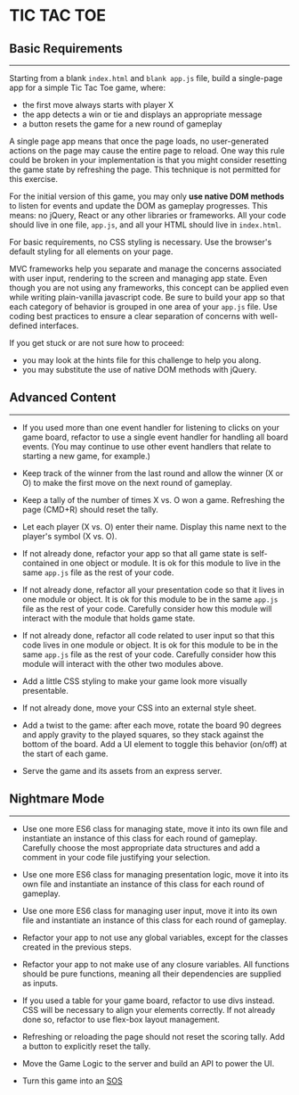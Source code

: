 # TIC TAC TOE

## Basic Requirements
***

Starting from a blank `index.html` and `blank app.js` file, build a single-page app for a simple Tic Tac Toe game, where:

* the first move always starts with player X
* the app detects a win or tie and displays an appropriate message
* a button resets the game for a new round of gameplay

A single page app means that once the page loads, no user-generated actions on the page may cause the entire page to reload. One way this rule could be broken in your implementation is that you might consider resetting the game state by refreshing the page. This technique is not permitted for this exercise.

For the initial version of this game, you may only **use native DOM methods** to listen for events and update the DOM as gameplay progresses. This means: no jQuery, React or any other libraries or frameworks. All your code should live in one file, `app.js`, and all your HTML should live in `index.html`.

For basic requirements, no CSS styling is necessary. Use the browser's default styling for all elements on your page.

MVC frameworks help you separate and manage the concerns associated with user input, rendering to the screen and managing app state. Even though you are not using any frameworks, this concept can be applied even while writing plain-vanilla javascript code. Be sure to build your app so that each category of behavior is grouped in one area of your `app.js` file. Use coding best practices to ensure a clear separation of concerns with well-defined interfaces.

If you get stuck or are not sure how to proceed:

* you may look at the hints file for this challenge to help you along.
* you may substitute the use of native DOM methods with jQuery.

## Advanced Content
***

* If you used more than one event handler for listening to clicks on your game board, refactor to use a single event handler for handling all board events. (You may continue to use other event handlers that relate to starting a new game, for example.)

* Keep track of the winner from the last round and allow the winner (X or O) to make the first move on the next round of gameplay.

* Keep a tally of the number of times X vs. O won a game. Refreshing the page (CMD+R) should reset the tally.

* Let each player (X vs. O) enter their name. Display this name next to the player's symbol (X vs. O).

* If not already done, refactor your app so that all game state is self-contained in one object or module. It is ok for this module to live in the same `app.js` file as the rest of your code.

* If not already done, refactor all your presentation code so that it lives in one module or object. It is ok for this module to be in the same `app.js` file as the rest of your code. Carefully consider how this module will interact with the module that holds game state.

* If not already done, refactor all code related to user input so that this code lives in one module or object. It is ok for this module to be in the same `app.js` file as the rest of your code. Carefully consider how this module will interact with the other two modules above.

* Add a little CSS styling to make your game look more visually presentable.

* If not already done, move your CSS into an external style sheet.

* Add a twist to the game: after each move, rotate the board 90 degrees and apply gravity to the played squares, so they stack against the bottom of the board. Add a UI element to toggle this behavior (on/off) at the start of each game.

* Serve the game and its assets from an express server.

## Nightmare Mode
***

* Use one more ES6 class for managing state, move it into its own file and instantiate an instance of this class for each round of gameplay. Carefully choose the most appropriate data structures and add a comment in your code file justifying your selection.

* Use one more ES6 class for managing presentation logic, move it into its own file and instantiate an instance of this class for each round of gameplay.

* Use one more ES6 class for managing user input, move it into its own file and instantiate an instance of this class for each round of gameplay.

* Refactor your app to not use any global variables, except for the classes created in the previous steps.

* Refactor your app to not make use of any closure variables. All functions should be pure functions, meaning all their dependencies are supplied as inputs.

* If you used a table for your game board, refactor to use divs instead. CSS will be necessary to align your elements correctly. If not already done so, refactor to use flex-box layout management.

* Refreshing or reloading the page should not reset the scoring tally. Add a button to explicitly reset the tally.

* Move the Game Logic to the server and build an API to power the UI.

* Turn this game into an [SOS](https://en.wikipedia.org/wiki/SOS_(game))